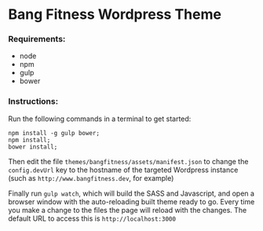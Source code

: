 # Bang Fitness Wordpress Theme 

### Requirements:
- node
- npm
- gulp
- bower

### Instructions:
Run the following commands in a terminal to get started:

```  
npm install -g gulp bower;
npm install;
bower install;
```

Then edit the file `themes/bangfitness/assets/manifest.json` to change the `config.devUrl` key to the hostname of the targeted Wordpress instance (such as `http://www.bangfitness.dev`, for example)

Finally run `gulp watch`, which will build the SASS and Javascript, and open a browser window with the auto-reloading built theme ready to go. Every time you make a change to the files the page will reload with the changes. The default URL to access this is `http://localhost:3000`